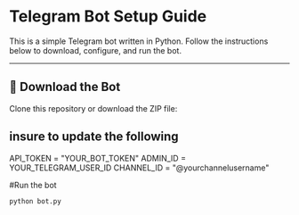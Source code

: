 # Telegram Bot Setup Guide

This is a simple Telegram bot written in Python. Follow the instructions below to download, configure, and run the bot.

---

## 🔽 Download the Bot

Clone this repository or download the ZIP file:



## insure to update the following

API_TOKEN = "YOUR_BOT_TOKEN"
ADMIN_ID = YOUR_TELEGRAM_USER_ID
CHANNEL_ID = "@yourchannelusername"

#Run the bot
```bash
python bot.py
